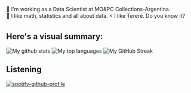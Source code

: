 

<!--
**eeeds/eeeds** is a ✨ _special_ ✨ repository because its `README.md` (this file) appears on your GitHub profile.

Here are some ideas to get you started:

- 🔭 I’m currently working on ...
- 🌱 I’m currently learning ...
- 👯 I’m looking to collaborate on ...
- 🤔 I’m looking for help with ...
- 💬 Ask me about ...
- 📫 How to reach me: ...
- 😄 Pronouns: ...
- ⚡ Fun fact: ...
-->
🔭 I'm working as a Data Scientist at MO&PC Collections-Argentina. <br />
🌱 I like math, statistics and all about data.
⚡ I like Tereré. Do you know it? <br />

## Here's a visual summary:

  ![My github stats](https://github-readme-stats.vercel.app/api?username=eeeds&show_icons=true&theme=tokyonight)
  ![My top languages](https://github-readme-stats.anuraghazra1.vercel.app/api/top-langs/?username=eeeds&layout=compact&theme=tokyonight)
  ![My GitHub Streak](https://github-readme-streak-stats.herokuapp.com?user=eeeds&theme=algolia&date_format=M%20j%5B%2C%20Y%5D)

## Listening 

[![spotify-github-profile](https://spotify-github-profile.vercel.app/api/view?uid=cwyarnsfilfdt2ay7py7e7hxw&cover_image=true&theme=default)](https://github.com/kittinan/spotify-github-profile)
